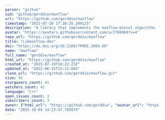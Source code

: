 ```yaml
---
parser: "github"
uid: "github/gerddie/maxflow"
url: "https://github.com/gerddie/maxflow"
timestamp: "2022-07-20 17:30:35.209125"
description: "A library that implements the maxflow-mincut algorithm. "
avatar: "https://avatars.githubusercontent.com/u/2786969?v=4"
repo_url: "https://github.com/gerddie/maxflow"
title: "Libmaxflow-dev"
doi: "https://dx.doi.org/10.1109/TPAMI.2004.60"
name: "maxflow"
full_name: "gerddie/maxflow"
html_url: "https://github.com/gerddie/maxflow"
created_at: "2015-07-19T16:22:23Z"
updated_at: "2022-06-15T15:21:00Z"
clone_url: "https://github.com/gerddie/maxflow.git"
size: 45
stargazers_count: 41
watchers_count: 41
language: "C++"
open_issues_count: 3
subscribers_count: 3
owner: {"html_url": "https://github.com/gerddie", "avatar_url": "https://avatars.githubusercontent.com/u/2786969?v=4", "login": "gerddie", "type": "User"}
date: "2025-10-04 14:23:47.785874"
---
```

